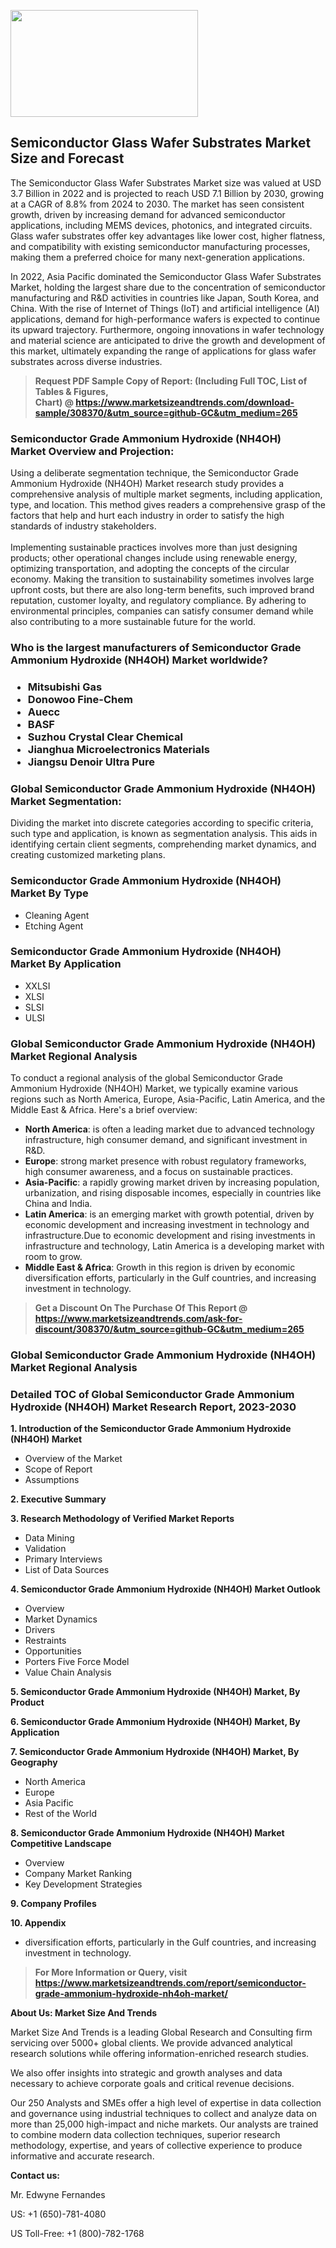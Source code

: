 <p><img class="alignnone size-medium wp-image-20088" src="https://ffe5etoiles.com/wp-content/uploads/2024/12/MST1-300x171.png" alt="" width="300" height="171" /></p><h2>Semiconductor Glass Wafer Substrates Market Size and Forecast</h2><p>The Semiconductor Glass Wafer Substrates Market size was valued at USD 3.7 Billion in 2022 and is projected to reach USD 7.1 Billion by 2030, growing at a CAGR of 8.8% from 2024 to 2030. The market has seen consistent growth, driven by increasing demand for advanced semiconductor applications, including MEMS devices, photonics, and integrated circuits. Glass wafer substrates offer key advantages like lower cost, higher flatness, and compatibility with existing semiconductor manufacturing processes, making them a preferred choice for many next-generation applications.</p><p>In 2022, Asia Pacific dominated the Semiconductor Glass Wafer Substrates Market, holding the largest share due to the concentration of semiconductor manufacturing and R&D activities in countries like Japan, South Korea, and China. With the rise of Internet of Things (IoT) and artificial intelligence (AI) applications, demand for high-performance wafers is expected to continue its upward trajectory. Furthermore, ongoing innovations in wafer technology and material science are anticipated to drive the growth and development of this market, ultimately expanding the range of applications for glass wafer substrates across diverse industries.</p></p><blockquote id="" class=""><strong>Request PDF Sample Copy of Report: (Including Full TOC, List of Tables &amp; Figures, Chart)&nbsp;@&nbsp;<strong><a href="https://www.marketsizeandtrends.com/download-sample/308370/&utm_source=github-GC&utm_medium=265" target="_blank">https://www.marketsizeandtrends.com/download-sample/308370/&utm_source=github-GC&utm_medium=265</a></strong></strong></blockquote><h3 id="" class="">Semiconductor Grade Ammonium Hydroxide (NH4OH) Market&nbsp;Overview and Projection:</h3><p id="" class="">Using a deliberate segmentation technique, the Semiconductor Grade Ammonium Hydroxide (NH4OH) Market research study provides a comprehensive analysis of multiple market segments, including application, type, and location. This method gives readers a comprehensive grasp of the factors that help and hurt each industry in order to satisfy the high standards of industry stakeholders. <br /> <br />Implementing sustainable practices involves more than just designing products; other operational changes include using renewable energy, optimizing transportation, and adopting the concepts of the circular economy. Making the transition to sustainability sometimes involves large upfront costs, but there are also long-term benefits, such improved brand reputation, customer loyalty, and regulatory compliance. By adhering to environmental principles, companies can satisfy consumer demand while also contributing to a more sustainable future for the world.</p><h3 id="" class="">Who is the largest manufacturers of&nbsp;Semiconductor Grade Ammonium Hydroxide (NH4OH) Market worldwide?</h3><h3 class=""><p><ul><li>Mitsubishi Gas </li><li> Donowoo Fine-Chem </li><li> Auecc </li><li> BASF </li><li> Suzhou Crystal Clear Chemical </li><li> Jianghua Microelectronics Materials </li><li> Jiangsu Denoir Ultra Pure</li></ul></p></h3><h3 id="" class="">Global&nbsp;Semiconductor Grade Ammonium Hydroxide (NH4OH) Market Segmentation:</h3><p id="" class="">Dividing the market into discrete categories according to specific criteria, such type and application, is known as segmentation analysis. This aids in identifying certain client segments, comprehending market dynamics, and creating customized marketing plans.</p><h3 id="" class="">Semiconductor Grade Ammonium Hydroxide (NH4OH) Market&nbsp;By Type</h3><p><p><ul><li>Cleaning Agent</li><li> Etching Agent</p></li></ul></p></p><h3 id="" class="">Semiconductor Grade Ammonium Hydroxide (NH4OH) Market&nbsp;By Application</h3><p class=""><p><ul><li>XXLSI</li><li> XLSI</li><li> SLSI</li><li> ULSI</li></ul></p></p><h3 id="" class="">Global Semiconductor Grade Ammonium Hydroxide (NH4OH) Market Regional Analysis</h3><p id="" class="">To conduct a regional analysis of the global Semiconductor Grade Ammonium Hydroxide (NH4OH) Market, we typically examine various regions such as North America, Europe, Asia-Pacific, Latin America, and the Middle East &amp; Africa. Here's a brief overview:</p><ul><li><strong>North America</strong>: is often a leading market due to advanced technology infrastructure, high consumer demand, and significant investment in R&amp;D.</li><li><strong>Europe</strong>: strong market presence with robust regulatory frameworks, high consumer awareness, and a focus on sustainable practices.</li><li><strong>Asia-Pacific</strong>: a rapidly growing market driven by increasing population, urbanization, and rising disposable incomes, especially in countries like China and India.</li><li><strong>Latin America</strong>: is an emerging market with growth potential, driven by economic development and increasing investment in technology and infrastructure.Due to economic development and rising investments in infrastructure and technology, Latin America is a developing market with room to grow.</li><li><strong>Middle East &amp; Africa</strong>: Growth in this region is driven by economic diversification efforts, particularly in the Gulf countries, and increasing investment in technology.</li></ul><blockquote id="" class=""><strong>Get a Discount On The Purchase Of This Report @ <strong><a href="https://www.marketsizeandtrends.com/ask-for-discount/308370/&utm_source=github-GC&utm_medium=265" target="_blank">https://www.marketsizeandtrends.com/ask-for-discount/308370/&utm_source=github-GC&utm_medium=265</a></strong></strong></blockquote><h3 id="" class="">Global Semiconductor Grade Ammonium Hydroxide (NH4OH) Market Regional Analysis</h3><h3 id="" class="">Detailed TOC of Global Semiconductor Grade Ammonium Hydroxide (NH4OH) Market Research Report, 2023-2030</h3><p id="" class=""><strong>1. Introduction of the Semiconductor Grade Ammonium Hydroxide (NH4OH) Market</strong></p><ul><li>Overview of the Market</li><li>Scope of Report</li><li>Assumptions</li></ul><p id="" class=""><strong>2. Executive Summary</strong></p><p id="" class=""><strong>3. Research Methodology of Verified Market Reports</strong></p><ul><li>Data Mining</li><li>Validation</li><li>Primary Interviews</li><li>List of Data Sources</li></ul><p id="" class=""><strong>4. Semiconductor Grade Ammonium Hydroxide (NH4OH) Market Outlook</strong></p><ul><li>Overview</li><li>Market Dynamics</li><li>Drivers</li><li>Restraints</li><li>Opportunities</li><li>Porters Five Force Model</li><li>Value Chain Analysis</li></ul><p id="" class=""><strong>5. Semiconductor Grade Ammonium Hydroxide (NH4OH) Market, By Product</strong></p><p id="" class=""><strong>6. Semiconductor Grade Ammonium Hydroxide (NH4OH) Market, By Application</strong></p><p id="" class=""><strong>7. Semiconductor Grade Ammonium Hydroxide (NH4OH) Market, By Geography</strong></p><ul><li>North America</li><li>Europe</li><li>Asia Pacific</li><li>Rest of the World</li></ul><p id="" class=""><strong>8. Semiconductor Grade Ammonium Hydroxide (NH4OH) Market Competitive Landscape</strong></p><ul><li>Overview</li><li>Company Market Ranking</li><li>Key Development Strategies</li></ul><p id="" class=""><strong>9. Company Profiles</strong></p><p id="" class=""><strong>10. Appendix</strong></p><ul><li>diversification efforts, particularly in the Gulf countries, and increasing investment in technology.</li></ul><blockquote id="" class=""><strong>For More Information or Query, visit <strong><strong><a href="https://www.marketsizeandtrends.com/report/semiconductor-grade-ammonium-hydroxide-nh4oh-market/" target="_blank">https://www.marketsizeandtrends.com/report/semiconductor-grade-ammonium-hydroxide-nh4oh-market/</a></strong></strong></strong></blockquote><p id="" class=""><strong>About Us: Market Size And Trends</strong></p><p id="" class="">Market Size And Trends is a leading Global Research and Consulting firm servicing over 5000+ global clients. We provide advanced analytical research solutions while offering information-enriched research studies.</p><p id="" class="">We also offer insights into strategic and growth analyses and data necessary to achieve corporate goals and critical revenue decisions.</p><p id="" class="">Our 250 Analysts and SMEs offer a high level of expertise in data collection and governance using industrial techniques to collect and analyze data on more than 25,000 high-impact and niche markets. Our analysts are trained to combine modern data collection techniques, superior research methodology, expertise, and years of collective experience to produce informative and accurate research.</p><p id="" class=""><strong>Contact us:</strong></p><p id="" class="">Mr. Edwyne Fernandes</p><p id="" class="">US: +1 (650)-781-4080</p><p id="" class="">US Toll-Free: +1 (800)-782-1768</p>
